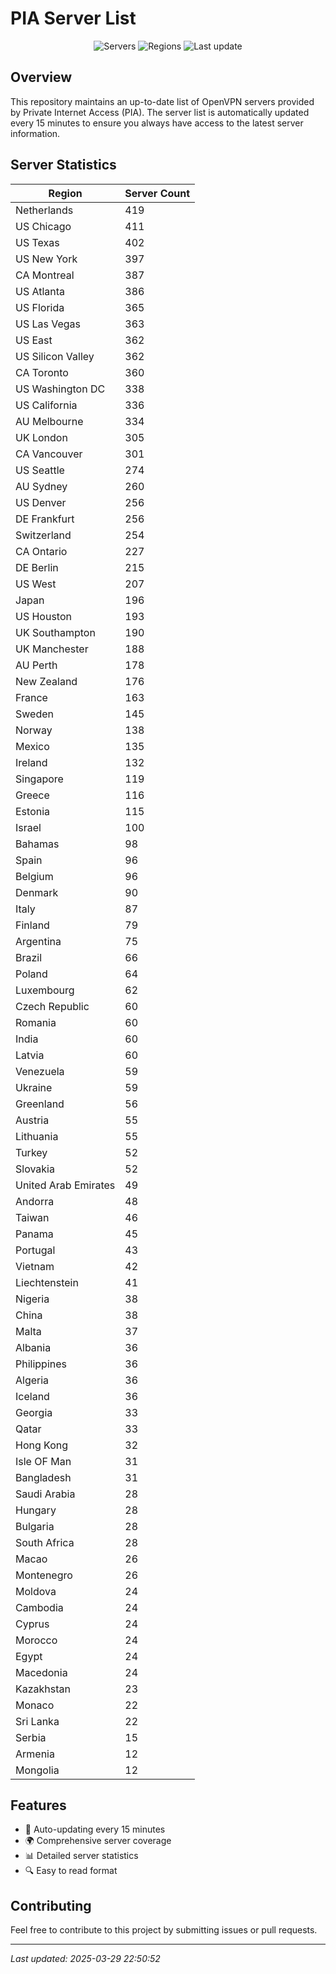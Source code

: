 # PIA Server List

<div align="center">

![Servers](https://img.shields.io/badge/servers-12,647-blue)
![Regions](https://img.shields.io/badge/regions-97-blue)
![Last update](https://img.shields.io/badge/Last_Updated-March_29_2025_17:50_EST-blue)

</div>

## Overview
This repository maintains an up-to-date list of OpenVPN servers provided by Private Internet Access (PIA). The server list is automatically updated every 15 minutes to ensure you always have access to the latest server information.

## Server Statistics
| Region | Server Count |
|--------|--------------|
| Netherlands                    | 419          |
| US Chicago                     | 411          |
| US Texas                       | 402          |
| US New York                    | 397          |
| CA Montreal                    | 387          |
| US Atlanta                     | 386          |
| US Florida                     | 365          |
| US Las Vegas                   | 363          |
| US East                        | 362          |
| US Silicon Valley              | 362          |
| CA Toronto                     | 360          |
| US Washington DC               | 338          |
| US California                  | 336          |
| AU Melbourne                   | 334          |
| UK London                      | 305          |
| CA Vancouver                   | 301          |
| US Seattle                     | 274          |
| AU Sydney                      | 260          |
| US Denver                      | 256          |
| DE Frankfurt                   | 256          |
| Switzerland                    | 254          |
| CA Ontario                     | 227          |
| DE Berlin                      | 215          |
| US West                        | 207          |
| Japan                          | 196          |
| US Houston                     | 193          |
| UK Southampton                 | 190          |
| UK Manchester                  | 188          |
| AU Perth                       | 178          |
| New Zealand                    | 176          |
| France                         | 163          |
| Sweden                         | 145          |
| Norway                         | 138          |
| Mexico                         | 135          |
| Ireland                        | 132          |
| Singapore                      | 119          |
| Greece                         | 116          |
| Estonia                        | 115          |
| Israel                         | 100          |
| Bahamas                        | 98           |
| Spain                          | 96           |
| Belgium                        | 96           |
| Denmark                        | 90           |
| Italy                          | 87           |
| Finland                        | 79           |
| Argentina                      | 75           |
| Brazil                         | 66           |
| Poland                         | 64           |
| Luxembourg                     | 62           |
| Czech Republic                 | 60           |
| Romania                        | 60           |
| India                          | 60           |
| Latvia                         | 60           |
| Venezuela                      | 59           |
| Ukraine                        | 59           |
| Greenland                      | 56           |
| Austria                        | 55           |
| Lithuania                      | 55           |
| Turkey                         | 52           |
| Slovakia                       | 52           |
| United Arab Emirates           | 49           |
| Andorra                        | 48           |
| Taiwan                         | 46           |
| Panama                         | 45           |
| Portugal                       | 43           |
| Vietnam                        | 42           |
| Liechtenstein                  | 41           |
| Nigeria                        | 38           |
| China                          | 38           |
| Malta                          | 37           |
| Albania                        | 36           |
| Philippines                    | 36           |
| Algeria                        | 36           |
| Iceland                        | 36           |
| Georgia                        | 33           |
| Qatar                          | 33           |
| Hong Kong                      | 32           |
| Isle OF Man                    | 31           |
| Bangladesh                     | 31           |
| Saudi Arabia                   | 28           |
| Hungary                        | 28           |
| Bulgaria                       | 28           |
| South Africa                   | 28           |
| Macao                          | 26           |
| Montenegro                     | 26           |
| Moldova                        | 24           |
| Cambodia                       | 24           |
| Cyprus                         | 24           |
| Morocco                        | 24           |
| Egypt                          | 24           |
| Macedonia                      | 24           |
| Kazakhstan                     | 23           |
| Monaco                         | 22           |
| Sri Lanka                      | 22           |
| Serbia                         | 15           |
| Armenia                        | 12           |
| Mongolia                       | 12           |

## Features
- 🔄 Auto-updating every 15 minutes
- 🌍 Comprehensive server coverage
- 📊 Detailed server statistics
- 🔍 Easy to read format

## Contributing
Feel free to contribute to this project by submitting issues or pull requests.

---
*Last updated: 2025-03-29 22:50:52*